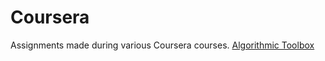 # Coursera
Assignments made during various Coursera courses.
<a href="https://github.com/LucasJezap/Coursera/tree/master/Algorithmic%20Toolbox"> Algorithmic Toolbox  
